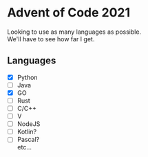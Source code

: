 # Advent of Code 2021
Looking to use as many languages as possible.
<br>
We'll have to see how far I get.
<br>

## Languages
- [x] Python
- [ ] Java
- [x] GO
- [ ] Rust
- [ ] C/C++
- [ ] V
- [ ] NodeJS
- [ ] Kotlin?
- [ ] Pascal?
<br>etc...
